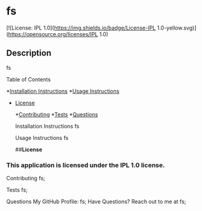 
  # fs
  [![License: IPL 1.0](https://img.shields.io/badge/License-IPL 1.0-yellow.svg)](https://opensource.org/licenses/IPL 1.0)<br>

  ## Description<br>

  fs

  Table of Contents<br>

  *[Installation Instructions](#installation-instructions)
  *[Usage Instructions](#usage-instructions)
  
* [License](#license)

  *[Contributing](#contributing)
  *[Tests](#tests)
  *[Questions](#questions)


  Installation Instructions
  fs

  Usage Instructions
  fs

  ##**License**

### This application is licensed under the IPL 1.0 license.

  Contributing
  fs;

  Tests
  fs;

  Questions
  My GitHub Profile: fs;
  Have Questions? Reach out to me at fs;
